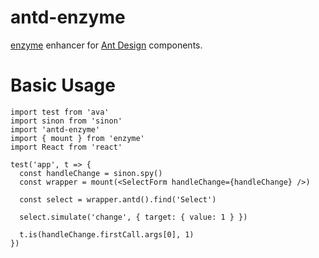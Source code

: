 # antd-enzyme

[enzyme](https://github.com/airbnb/enzyme) enhancer for [Ant Design](https://github.com/ant-design/ant-design) components.


# Basic Usage

```
import test from 'ava'
import sinon from 'sinon'
import 'antd-enzyme'
import { mount } from 'enzyme'
import React from 'react'

test('app', t => {
  const handleChange = sinon.spy()
  const wrapper = mount(<SelectForm handleChange={handleChange} />)

  const select = wrapper.antd().find('Select')

  select.simulate('change', { target: { value: 1 } })

  t.is(handleChange.firstCall.args[0], 1)
})
```
